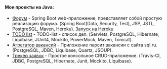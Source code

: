 #### Мои проекты на Java:
- [Форум](https://github.com/VladBaykin/forum) - Spring Boot web-приложение, представляет собой простую реализацию форума. (Spring Boot(Data, Security, Test), JSP, JSTL, PostgreSQL, Maven, Heroku). [Запуск на Heroku](https://pacific-earth-39599.herokuapp.com/login)
- [TODO list](https://github.com/VladBaykin/todo_list) - TODO-list - список дел. (Servlets, PostgreSQL, Hibernate, Liquibase, JUnit4, Mockito, PowerMock, Maven, Tomcat).
- [Агрегатор вакансий](https://github.com/VladBaykin/job4j_grabber) - Приложение парсит вакансии с сайта sql.ru. (PostgreSQL, JDBC, Liquibase, Quartz, JSOUP).
- [Трекер заявок](https://github.com/VladBaykin/job4j_tracker) - Простое консольное CRUD-приложение. (Travis-CI, JDBC, PostgreSQL, Hibernate, Junit, Mockito, Liquibase).

<!--
**VladBaykin/VladBaykin** is a ✨ _special_ ✨ repository because its `README.md` (this file) appears on your GitHub profile.

Here are some ideas to get you started:

- 🔭 I’m currently working on ...
- 🌱 I’m currently learning ...
- 👯 I’m looking to collaborate on ...
- 🤔 I’m looking for help with ...
- 💬 Ask me about ...
- 📫 How to reach me: ...
- 😄 Pronouns: ...
- ⚡ Fun fact: ...
-->
